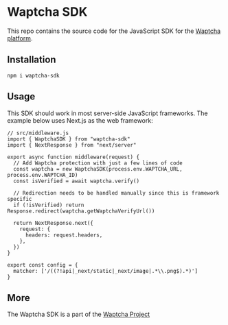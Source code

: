 # Waptcha SDK

This repo contains the source code for the JavaScript SDK for the [Waptcha platform](https://github.com/omnimarket-eth/waptcha/).

## Installation

```
npm i waptcha-sdk
```

## Usage

This SDK should work in most server-side JavaScript frameworks. The example below uses Next.js as the web framework:

```
// src/middleware.js
import { WaptchaSDK } from "waptcha-sdk"
import { NextResponse } from "next/server"

export async function middleware(request) {
  // Add Waptcha protection with just a few lines of code
  const waptcha = new WaptchaSDK(process.env.WAPTCHA_URL, process.env.WAPTCHA_ID)
  const isVerified = await waptcha.verify()

  // Redirection needs to be handled manually since this is framework specific
  if (!isVerified) return Response.redirect(waptcha.getWaptchaVerifyUrl())

  return NextResponse.next({
    request: {
      headers: request.headers,
    },
  })
}

export const config = {
  matcher: ['/((?!api|_next/static|_next/image|.*\\.png$).*)']
}
```

## More

The Waptcha SDK is a part of the [Waptcha Project](https://github.com/omnimarket-eth/waptcha/)
